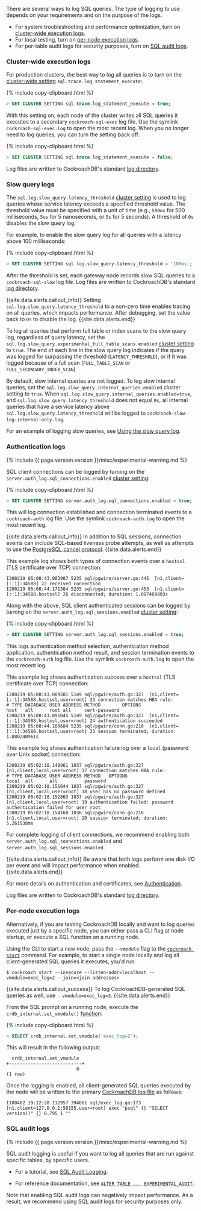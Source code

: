 There are several ways to log SQL queries. The type of logging to use depends on your requirements and on the purpose of the logs.

- For system troubleshooting and performance optimization, turn on [cluster-wide execution logs](#cluster-wide-execution-logs).
- For local testing, turn on [per-node execution logs](#per-node-execution-logs).
- For per-table audit logs for security purposes, turn on [SQL audit logs](#sql-audit-logs).

### Cluster-wide execution logs

For production clusters, the best way to log all queries is to turn on the [cluster-wide setting](cluster-settings.html) `sql.trace.log_statement_execute`:

{% include copy-clipboard.html %}
~~~ sql
> SET CLUSTER SETTING sql.trace.log_statement_execute = true;
~~~

With this setting on, each node of the cluster writes all SQL queries it executes to a secondary `cockroach-sql-exec` log file. Use the symlink `cockroach-sql-exec.log` to open the most recent log. When you no longer need to log queries, you can turn the setting back off:

{% include copy-clipboard.html %}
~~~ sql
> SET CLUSTER SETTING sql.trace.log_statement_execute = false;
~~~

Log files are written to CockroachDB's standard [log directory](debug-and-error-logs.html#write-to-file).

### Slow query logs

The `sql.log.slow_query.latency_threshold` [cluster setting](cluster-settings.html) is used to log queries whose service latency exceeds a specified threshold value. The threshold value must be specified with a unit of time (e.g., `500ms` for 500 milliseconds, `5us` for 5 nanoseconds, or `5s` for 5 seconds). A threshold of `0s` disables the slow query log.

For example, to enable the slow query log for all queries with a latency above 100 milliseconds:

{% include copy-clipboard.html %}
~~~ sql
> SET CLUSTER SETTING sql.log.slow_query.latency_threshold = '100ms';
~~~

After the threshold is set, each gateway node records slow SQL queries to a `cockroach-sql-slow` log file. Log files are written to CockroachDB's standard [log directory](debug-and-error-logs.html#write-to-file).

{{site.data.alerts.callout_info}}
Setting `sql.log.slow_query.latency_threshold` to a non-zero time enables tracing on all queries, which impacts performance. After debugging, set the value back to `0s` to disable the log.
{{site.data.alerts.end}}

 To log all queries that perform full table or index scans to the slow query log, regardless of query latency, set the `sql.log.slow_query.experimental_full_table_scans.enabled` [cluster setting](cluster-settings.html) to `true`. The end of each line in the slow query log indicates if the query was logged for surpassing the threshold (`LATENCY_THRESHOLD`), or if it was logged because of a full scan (`FULL_TABLE_SCAN` or `FULL_SECONDARY_INDEX_SCAN`).

 By default, slow internal queries are not logged. To log slow internal queries, set the `sql.log.slow_query.internal_queries.enabled` cluster setting to `true`. When `sql.log.slow_query.internal_queries.enabled=true`, and `sql.log.slow_query.latency_threshold` does not equal `0s`, all internal queries that have a service latency above `sql.log.slow_query.latency_threshold` will be logged to `cockroach-slow-log-internal-only.log`.

For an example of logging slow queries, see [Using the slow query log](query-behavior-troubleshooting.html#using-the-slow-query-log).

### Authentication logs

{% include {{ page.version.version }}/misc/experimental-warning.md %}

SQL client connections can be logged by turning on the `server.auth_log.sql_connections.enabled` [cluster setting](cluster-settings.html):

{% include copy-clipboard.html %}
~~~ sql
> SET CLUSTER SETTING server.auth_log.sql_connections.enabled = true;
~~~

This will log connection established and connection terminated events to a `cockroach-auth` log file. Use the symlink `cockroach-auth.log` to open the most recent log.

{{site.data.alerts.callout_info}}
In addition to SQL sessions, connection events can include SQL-based liveness probe attempts, as well as attempts to use the [PostgreSQL cancel protocol](https://www.postgresql.org/docs/current/protocol-flow.html#id-1.10.5.7.9).
{{site.data.alerts.end}}

This example log shows both types of connection events over a `hostssl` (TLS certificate over TCP) connection:

~~~
I200219 05:08:43.083907 5235 sql/pgwire/server.go:445  [n1,client=[::1]:34588] 22 received connection
I200219 05:08:44.171384 5235 sql/pgwire/server.go:453  [n1,client=[::1]:34588,hostssl] 26 disconnected; duration: 1.087489893s
~~~

Along with the above, SQL client authenticated sessions can be logged by turning on the `server.auth_log.sql_sessions.enabled` [cluster setting](cluster-settings.html):

{% include copy-clipboard.html %}
~~~ sql
> SET CLUSTER SETTING server.auth_log.sql_sessions.enabled = true;
~~~

This logs authentication method selection, authentication method application, authentication method result, and session termination events to the `cockroach-auth` log file. Use the symlink `cockroach-auth.log` to open the most recent log.

This example log shows authentication success over a `hostssl` (TLS certificate over TCP) connection:

~~~
I200219 05:08:43.089501 5149 sql/pgwire/auth.go:327  [n1,client=[::1]:34588,hostssl,user=root] 23 connection matches HBA rule:
# TYPE DATABASE USER ADDRESS METHOD        OPTIONS
host   all      root all     cert-password
I200219 05:08:43.091045 5149 sql/pgwire/auth.go:327  [n1,client=[::1]:34588,hostssl,user=root] 24 authentication succeeded
I200219 05:08:44.169684 5235 sql/pgwire/conn.go:216  [n1,client=[::1]:34588,hostssl,user=root] 25 session terminated; duration: 1.080240961s
~~~

This example log shows authentication failure log over a `local` (password over Unix socket) connection:

~~~
I200219 05:02:18.148961 1037 sql/pgwire/auth.go:327  [n1,client,local,user=root] 17 connection matches HBA rule:
# TYPE DATABASE USER ADDRESS METHOD   OPTIONS
local  all      all          password
I200219 05:02:18.151644 1037 sql/pgwire/auth.go:327  [n1,client,local,user=root] 18 user has no password defined
I200219 05:02:18.152863 1037 sql/pgwire/auth.go:327  [n1,client,local,user=root] 19 authentication failed: password authentication failed for user root
I200219 05:02:18.154168 1036 sql/pgwire/conn.go:216  [n1,client,local,user=root] 20 session terminated; duration: 5.261538ms
~~~

For complete logging of client connections, we recommend enabling both `server.auth_log.sql_connections.enabled` and `server.auth_log.sql_sessions.enabled`.

{{site.data.alerts.callout_info}}
Be aware that both logs perform one disk I/O per event and will impact performance when enabled.
{{site.data.alerts.end}}

For more details on authentication and certificates, see [Authentication](authentication.html).

Log files are written to CockroachDB's standard [log directory](debug-and-error-logs.html#write-to-file).

### Per-node execution logs

Alternatively, if you are testing CockroachDB locally and want to log queries executed just by a specific node, you can either pass a CLI flag at node startup, or execute a SQL function on a running node.

Using the CLI to start a new node, pass the `--vmodule` flag to the [`cockroach start`](cockroach-start.html) command. For example, to start a single node locally and log all client-generated SQL queries it executes, you'd run:

~~~ shell
$ cockroach start --insecure --listen-addr=localhost --vmodule=exec_log=2 --join=<join addresses>
~~~

{{site.data.alerts.callout_success}}
To log CockroachDB-generated SQL queries as well, use `--vmodule=exec_log=3`.
{{site.data.alerts.end}}

From the SQL prompt on a running node, execute the `crdb_internal.set_vmodule()` [function](functions-and-operators.html):

{% include copy-clipboard.html %}
~~~ sql
> SELECT crdb_internal.set_vmodule('exec_log=2');
~~~

This will result in the following output:

~~~
  crdb_internal.set_vmodule
+---------------------------+
                          0
(1 row)
~~~

Once the logging is enabled, all client-generated SQL queries executed by the node will be written to the primary [CockroachDB log file](debug-and-error-logs.html) as follows:

~~~
I180402 19:12:28.112957 394661 sql/exec_log.go:173  [n1,client=127.0.0.1:50155,user=root] exec "psql" {} "SELECT version()" {} 0.795 1 ""
~~~

### SQL audit logs

{% include {{ page.version.version }}/misc/experimental-warning.md %}

SQL audit logging is useful if you want to log all queries that are run against specific tables, by specific users.

- For a tutorial, see [SQL Audit Logging](sql-audit-logging.html).

- For reference documentation, see [`ALTER TABLE ... EXPERIMENTAL_AUDIT`](experimental-audit.html).

Note that enabling SQL audit logs can negatively impact performance. As a result, we recommend using SQL audit logs for security purposes only.